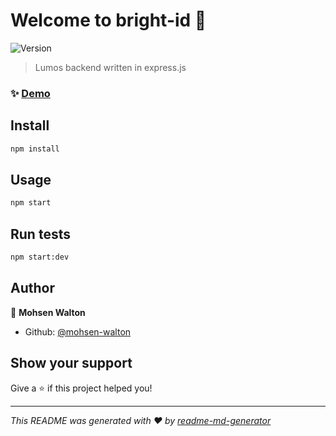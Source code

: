 # Welcome to bright-id 👋
![Version](https://img.shields.io/badge/version-1.0-blue.svg?cacheSeconds=2592000)

> Lumos backend written in express.js

### ✨ [Demo](https://lumos.liara.run/)

## Install

```sh
npm install
```

## Usage

```sh
npm start
```

## Run tests

```sh
npm start:dev
```

## Author

👤 **Mohsen Walton**

* Github: [@mohsen-walton](https://github.com/mohsen-walton)

## Show your support

Give a ⭐️ if this project helped you!


***
_This README was generated with ❤️ by [readme-md-generator](https://github.com/kefranabg/readme-md-generator)_
